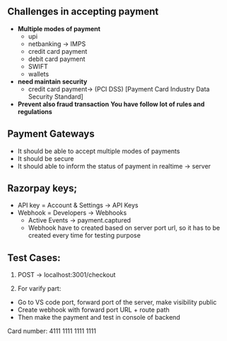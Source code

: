 ## Challenges in accepting payment

- **Multiple modes of payment**
  - upi
  - netbanking -> IMPS
  - credit card payment
  - debit card payment
  - SWIFT
  - wallets
- **need maintain security**
  - credit card payment-> (PCI DSS) [Payment Card Industry Data Security Standard]
- **Prevent also fraud transaction**
  **You have follow lot of rules and regulations**

## Payment Gateways

- It should be able to accept multiple modes of payments
- It should be secure
- It should able to inform the status of payment in realtime -> server

## Razorpay keys;

- API key = Account & Settings -> API Keys
- Webhook = Developers -> Webhooks
  - Active Events -> payment.captured
  - Webhook have to created based on server port url, so it has to be created
    every time for testing purpose

## Test Cases:

1. POST ->
   localhost:3001/checkout

2. For varify part:

- Go to VS code port, forward port of the server, make visibility public
- Create webhook with forward port URL + route path
- Then make the payment and test in console of backend

Card number: 4111 1111 1111 1111
